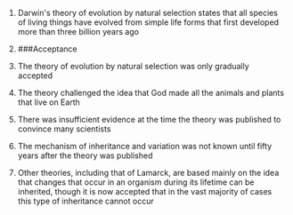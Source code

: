 1. Darwin's theory of evolution by natural selection states that all species of living things have evolved from simple life forms that first developed more than three billion years ago
2. ###Acceptance
 1. The theory of evolution by natural selection was only gradually accepted
 2. The theory challenged the idea that God made all the animals and plants that live on Earth
 3. There was insufficient evidence at the time the theory was published to convince many scientists
 4. The mechanism of inheritance and variation was not known until fifty years after the theory was published

3. Other theories, including that of Lamarck, are based mainly on the idea that changes that occur in an organism during its lifetime can be inherited, though it is now accepted that in the vast majority of cases this type of inheritance cannot occur
